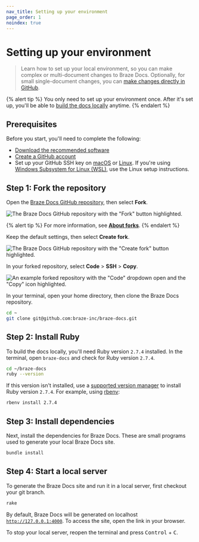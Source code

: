 ```yaml
---
nav_title: Setting up your environment
page_order: 1
noindex: true
---
```


# Setting up your environment

> Learn how to set up your local environment, so you can make complex or multi-document changes to Braze Docs. Optionally, for small single-document changes, you can [make changes directly in GitHub]({{site.baseurl}}/home/getting_started/your_first_contribution/?tab=github).

{% alert tip %}
You only need to set up your environment once. After it's set up, you'll be able to [build the docs locally]() anytime.
{% endalert %}

## Prerequisites

Before you start, you'll need to complete the following:

- [Download the recommended software]({{site.baseurl}}/home/getting_started/recommended_software/)
- [Create a GitHub account](https://github.com/join)
- Set up your GitHub SSH key on [macOS](https://docs.github.com/en/github-ae@latest/authentication/connecting-to-github-with-ssh/generating-a-new-ssh-key-and-adding-it-to-the-ssh-agent?platform=mac) or [Linux](https://docs.github.com/en/github-ae@latest/authentication/connecting-to-github-with-ssh/generating-a-new-ssh-key-and-adding-it-to-the-ssh-agent?platform=linux). If you're using [Windows Subsystem for Linux (WSL)](https://learn.microsoft.com/en-us/windows/wsl/install), use the Linux setup instructions.

## Step 1: Fork the repository

Open the [Braze Docs GitHub repository](https://github.com/braze-inc/braze-docs), then select **Fork**.

![The Braze Docs GitHub repository with the "Fork" button highlighted.]()

{% alert tip %}
For more information, see [**About forks**](https://docs.github.com/en/pull-requests/collaborating-with-pull-requests/working-with-forks/about-forks).
{% endalert %}

Keep the default settings, then select **Create fork**.

![The Braze Docs GitHub repository with the "Create fork" button highlighted.]()

In your forked repository, select **Code** > **SSH** > <i class="fa-regular fa-clone"></i> **Copy**.

![An example forked repository with the "Code" dropdown open and the "Copy" icon highlighted.]()

In your terminal, open your home directory, then clone the Braze Docs repository.

```bash
cd ~
git clone git@github.com:braze-inc/braze-docs.git
```

## Step 2: Install Ruby 

To build the docs locally, you'll need Ruby version `2.7.4` installed. In the terminal, open `braze-docs` and check for Ruby version `2.7.4`.

```bash
cd ~/braze-docs
ruby --version
```

If this version isn't installed, use a [supported version manager](https://www.ruby-lang.org/en/documentation/installation/#managers) to install Ruby version `2.7.4`. For example, using [rbenv](https://github.com/rbenv/rbenv):

```bash
rbenv install 2.7.4
```

## Step 3: Install dependencies

Next, install the dependencies for Braze Docs. These are small programs used to generate your local Braze Docs site.

```bash
bundle install
```

## Step 4: Start a local server

To generate the Braze Docs site and run it in a local server, first checkout your git branch.

```bash
rake
```

By default, Braze Docs will be generated on localhost [`http://127.0.0.1:4000`](http://127.0.0.1:4000). To access the site, open the link in your browser.

To stop your local server, reopen the terminal and press <kbd>Control</kbd> + <kbd>C</kbd>.

